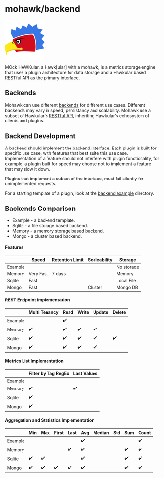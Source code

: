 

# mohawk/backend

![Mohawk](/images/logo-128.png?raw=true "Mohawk Logo")

MOck HAWKular, a Hawk[ular] with a mohawk, is a metrics storage engine that uses a plugin architecture for data storage and a Hawkular based RESTful API as the primary interface.

## Backends

Mohawk can use different [backends](/backend) for different use cases. Different backends may vary in speed, persistancy and scalability. Mohawk use a subset of Hawkular's [RESTful API](/examples/REST.md), inheriting Hawkular's echosystem of clients and plugins.

## Backend Development

A backend should implement the [backend interface](/backend/backend.go). Each plugin is built for specific use case,
with features that best suite this use case. Implementation of a feature should not interfere
with plugin functionality, for example, a plugin built for speed may choose not to implement a feature that
may slow it down.

Plugins that implement a subset of the interface, must fail silently for unimplemented requests.

For a starting template of a plugin, look at the [backend example](/backend/example) directory.

## Backends Comparison

  - Example - a backend template.
  - Sqlite  - a file storage based backend.
  - Memory  - a memory storage based backend.
  - Mongo   - a cluster based backend.

#### Features

|                  | Speed         | Retention Limit | Scaleability  | Storage          |
|------------------|---------------|-----------------|---------------|------------------|
| Example          |               |                 |               | No storage       |
| Memory           | Very Fast     | 7 days          |               | Memory           |
| Sqlite           | Fast          |                 |               | Local File       |
| Mongo            | Fast          |                 | Cluster       | Mongo DB         |

#### REST Endpoint Implementation

|                  | Multi Tenancy | Read| Write | Update | Delete |
|------------------|---------------|-----|-------|--------|--------|
| Example          |               | ✔️   |       |        |        |
| Memory           | ✔️             | ✔️   | ✔️     | ✔️      |        |
| Sqlite           | ✔️             | ✔️   | ✔️     | ✔️      | ✔️      |
| Mongo            | ✔️             | ✔️   | ✔️     | ✔️      |        |

#### Metrics List Implementation

|                  | Filter by Tag RegEx | Last Values |
|------------------|---------------------|-------------|
| Example          |                     |             |
| Memory           | ✔️                   | ✔️           |
| Sqlite           | ✔️                   |             |
| Mongo            | ✔️                   |             |

#### Aggregation and Statistics Implementation

|                  | Min | Max| First | Last | Avg | Median | Std | Sum | Count |
|------------------|-----|----|-------|------|-----|--------|-----|-----|-------|
| Example          |     |    |       |      | ✔️   |        |     |     | ✔️     |
| Memory           |     |    |       | ✔️    | ✔️   |        |     | ✔️   | ✔️     |
| Sqlite           | ✔️   | ✔️  |       |      | ✔️   |        |     | ✔️   | ✔️     |
| Mongo            | ✔️   | ✔️  | ✔️     | ✔️    | ✔️   |        |     | ✔️   | ✔️     |
